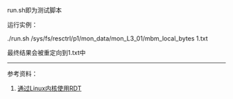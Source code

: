 run.sh即为测试脚本

运行实例：

./run.sh /sys/fs/resctrl/p1/mon_data/mon_L3_01/mbm_local_bytes 1.txt

最终结果会被重定向到1.txt中

---
参考资料：
1. [通过Linux内核使用RDT](https://www.zybuluo.com/ljm/note/1117629)

